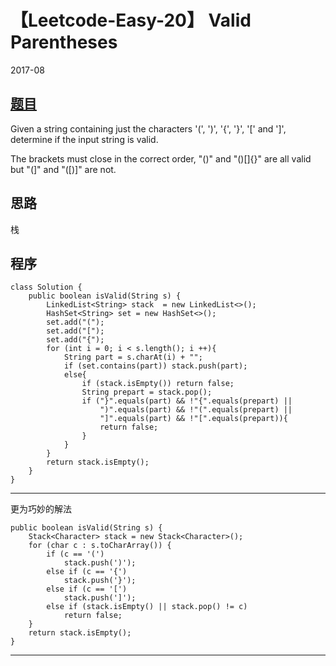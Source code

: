# 【Leetcode-Easy-20】 Valid Parentheses

2017-08

## [题目](https://leetcode.com/problems/valid-parentheses/description/)

Given a string containing just the characters '(', ')', '{', '}', '[' and ']', determine if the input string is valid.

The brackets must close in the correct order, "()" and "()[]{}" are all valid but "(]" and "([)]" are not.


## 思路

栈


## 程序

```
class Solution {
    public boolean isValid(String s) {
        LinkedList<String> stack  = new LinkedList<>();
        HashSet<String> set = new HashSet<>();
        set.add("(");
        set.add("[");
        set.add("{");
        for (int i = 0; i < s.length(); i ++){
            String part = s.charAt(i) + "";
            if (set.contains(part)) stack.push(part);
            else{
                if (stack.isEmpty()) return false;
                String prepart = stack.pop();
                if ("}".equals(part) && !"{".equals(prepart) ||
                    ")".equals(part) && !"(".equals(prepart) ||
                    "]".equals(part) && !"[".equals(prepart)){
                    return false;
                }
            }
        }
        return stack.isEmpty();
    }
}
```


----------

更为巧妙的解法

```
public boolean isValid(String s) {
	Stack<Character> stack = new Stack<Character>();
	for (char c : s.toCharArray()) {
		if (c == '(')
			stack.push(')');
		else if (c == '{')
			stack.push('}');
		else if (c == '[')
			stack.push(']');
		else if (stack.isEmpty() || stack.pop() != c)
			return false;
	}
	return stack.isEmpty();
}
```


----------